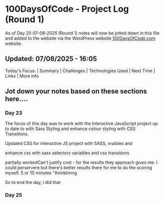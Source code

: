 
# 100DaysOfCode - Project Log (Round 1)

As of Day 20  *07-08-2025* (Round 1) notes will now be jotted down in this file and added to the website via the WordPress website [100DaysOfCode.com](https://100days.jonniegrieve.co.uk/) website.

## Updated: 07/08/2025 - 16:05

Today's Focus: | Summary | Challenges | Technologies Used | Next Time | Links | More info

## Jot down your notes based on these sections here....

### Day 23

The focus of this day was to work with the Interactive JavaScript project up to date to with Sass Styling and enhance colour styling with CSS Transitions.

Updated CSS for interactive JS project with SASS, vraibles and 

enhance css with sass selectors variables and css transitions


partially workedCan't justify cost - for the results they approach gives me.  I could perservere but there's better results there for me to do the scoring myself.  5 or 10 minutes "thimklimng

So  to end the day, i did that 


### Day 25




